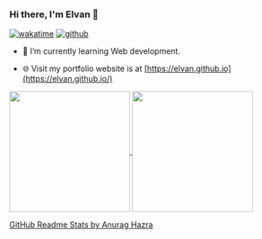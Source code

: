 ### Hi there, I'm Elvan 👋

[![wakatime](https://wakatime.com/badge/user/b35b4f9b-8725-46ce-9a93-11a93440cd06.svg)](https://wakatime.com/@elvan)
[![github](https://img.shields.io/github/followers/elvan?logo=github&style=plastic)](https://github.com/elvan?tab=followers)

<!--
**elvan/elvan** is a ✨ _special_ ✨ repository because its `README.md` (this file) appears on your GitHub profile.

Here are some ideas to get you started:

- 🔭 I’m currently working on ...
- 🌱 I’m currently learning ...
- 👯 I’m looking to collaborate on ...
- 🤔 I’m looking for help with ...
- 💬 Ask me about ...
- 📫 How to reach me: ...
- 😄 Pronouns: ...
- ⚡ Fun fact: ...
-->

- 🌱 I’m currently learning Web development.
<!-- - 📫 You can reach me on Telegram [@elvanhd](https://t.me/elvanhd) -->
- 🌐 Visit my portfolio website is at [https://elvan.github.io](https://elvan.github.io/)

<a href="https://github.com/elvan?tab=repositories">
  <img align="center" height="215" src="https://github-readme-stats.vercel.app/api?username=elvan&hide_rank=true&show_icons=true&include_all_commits=true&count_private=true&disable_animations=true&theme=tokyonight&cache_seconds=14400" />
</a>
<a href="https://github.com/elvan?tab=repositories">
  <img align="center" height="215" src="https://github-readme-stats.vercel.app/api/top-langs?username=elvan&layout=compact&langs_count=10&theme=tokyonight&size_weight=1&count_weight=0&cache_seconds=14400" />
</a>

[GitHub Readme Stats by Anurag Hazra](https://github.com/anuraghazra/github-readme-stats)
